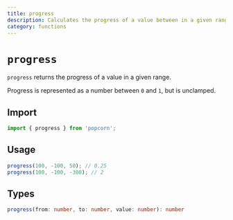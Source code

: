 ```yaml
---
title: progress
description: Calculates the progress of a value between in a given range.
category: functions
---
```


# `progress`

`progress` returns the progress of a value in a given range.

Progress is represented as a number between `0` and `1`, but is unclamped.

<TOC />

## Import

```javascript
import { progress } from 'popcorn';
```

## Usage

```javascript
progress(100, -100, 50); // 0.25
progress(100, -100, -300); // 2
```

## Types

```typescript
progress(from: number, to: number, value: number): number
```
